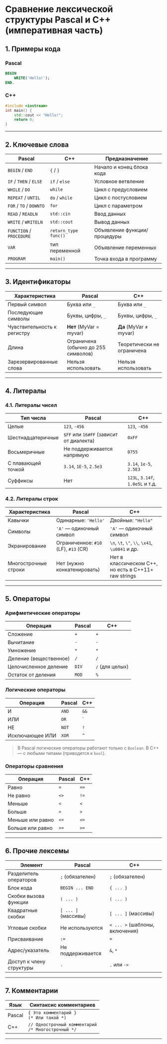 # Сравнение лексической структуры Pascal и C++ (императивная часть)

## 1. Примеры кода

### Pascal
```pascal
BEGIN
    WRITE('Hello!');
END.
```

### C++
```cpp
#include <iostream>
int main() {
    std::cout << "Hello!";
    return 0;
}
```

---

## 2. Ключевые слова

| Pascal                | C++                  | Предназначение                          |
|-----------------------|----------------------|----------------------------------------|
| `BEGIN` / `END`       | `{` / `}`            | Начало и конец блока кода              |
| `IF` / `THEN` / `ELSE`| `if` / `else`        | Условное ветвление                     |
| `WHILE` / `DO`        | `while`              | Цикл с предусловием                    |
| `REPEAT` / `UNTIL`    | `do` / `while`       | Цикл с постусловием                    |
| `FOR` / `TO` / `DOWNTO`| `for`               | Цикл с параметром                      |
| `READ` / `READLN`     | `std::cin`           | Ввод данных                            |
| `WRITE` / `WRITELN`   | `std::cout`          | Вывод данных                           |
| `FUNCTION` / `PROCEDURE`| `return_type func()`| Объявление функции/процедуры           |
| `VAR`                 | тип переменной       | Объявление переменных                  |
| `PROGRAM`             | `main()`             | Точка входа в программу                |

---

## 3. Идентификаторы

| Характеристика         | Pascal                                      | C++                                           |
|------------------------|---------------------------------------------|-----------------------------------------------|
| Первый символ          | Буква или `_`                               | Буква или `_`                                 |
| Последующие символы    | Буквы, цифры, `_`                           | Буквы, цифры, `_`                             |
| Чувствительность к регистру | **Нет** (MyVar = myvar)               | **Да** (MyVar ≠ myvar)                        |
| Длина                  | Ограничена (обычно до 255 символов)         | Теоретически не ограничена                    |
| Зарезервированные слова| Нельзя использовать                         | Нельзя использовать                           |

---

## 4. Литералы

### 4.1. Литералы чисел

| Тип числа              | Pascal                                      | C++                                           |
|------------------------|---------------------------------------------|-----------------------------------------------|
| Целые                  | `123`, `-456`                               | `123`, `-456`                                 |
| Шестнадцатеричные      | `$FF` или `16#FF` (зависит от диалекта)     | `0xFF`                                        |
| Восьмеричные           | Не поддерживается напрямую                  | `0755`                                        |
| С плавающей точкой     | `3.14`, `1E-5`, `2.5e3`                     | `3.14`, `1e-5`, `2.5E3`                       |
| Суффиксы               | Нет                                         | `123L`, `3.14f`, `1.0e5L` и т.д.             |

### 4.2. Литералы строк

| Характеристика         | Pascal                                      | C++                                           |
|------------------------|---------------------------------------------|-----------------------------------------------|
| Кавычки                | Одинарные: `'Hello'`                        | Двойные: `"Hello"`                            |
| Символы                | `'A'` — одиночный символ                    | `'A'` — одиночный символ                      |
| Экранирование          | Ограниченное: `#10` (LF), `#13` (CR)        | `\n`, `\t`, `\"`, `\\`, `\x41`, `\u0041` и др.|
| Многострочные строки   | Нет (нужно конкатенировать)                 | Нет в классическом C++, но есть в C++11+ raw strings |

---

## 5. Операторы

### Арифметические операторы

| Операция               | Pascal | C++ |
|------------------------|--------|-----|
| Сложение               | `+`    | `+` |
| Вычитание              | `-`    | `-` |
| Умножение              | `*`    | `*` |
| Деление (вещественное) | `/`    | `/` |
| Целочисленное деление  | `DIV`  | `/` (для целых) |
| Остаток от деления     | `MOD`  | `%` |

### Логические операторы

| Операция               | Pascal     | C++     |
|------------------------|------------|---------|
| И                      | `AND`      | `&&`    |
| ИЛИ                    | `OR`       | `||`    |
| НЕ                     | `NOT`      | `!`     |
| Исключающее ИЛИ        | `XOR`      | `^`     |

> В Pascal логические операторы работают только с `Boolean`. В C++ — с любыми типами (приводятся к `bool`).

### Операторы сравнения

| Операция               | Pascal | C++ |
|------------------------|--------|-----|
| Равно                  | `=`    | `==`|
| Не равно               | `<>`   | `!=`|
| Меньше                 | `<`    | `<` |
| Больше                 | `>`    | `>` |
| Меньше или равно       | `<=`   | `<=`|
| Больше или равно       | `>=`   | `>=`|

---

## 6. Прочие лексемы

| Элемент                | Pascal             | C++                     |
|------------------------|--------------------|--------------------------|
| Разделитель операторов | `;` (обязателен)   | `;` (обязателен)         |
| Блок кода              | `BEGIN ... END`    | `{ ... }`                |
| Скобки вызова функции  | `( ... )`          | `( ... )`                |
| Квадратные скобки      | `[ ... ]` (массивы)| `[ ... ]` (массивы)      |
| Угловые скобки         | Не используются    | `< ... >` (шаблоны, включения) |
| Присваивание           | `:=`               | `=`                      |
| Адрес/указатель        | Не поддерживается  | `&`, `*`                 |
| Доступ к члену структуры| `.`                | `.` или `->`             |

---

## 7. Комментарии

| Язык   | Синтаксис комментариев                                   |
|--------|----------------------------------------------------------|
| Pascal | `{ Это комментарий }`<br>`(* Или такой *)`               |
| C++    | `// Однострочный комментарий`<br>`/* Многострочный */`  |

---
